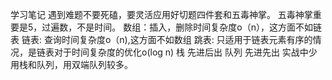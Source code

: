 学习笔记
遇到难题不要死磕，要灵活应用好切题四件套和五毒神掌。
五毒神掌重要是5，过遍数，不是时间。
数组：插入，删除时间复杂度o（n），这方面不如链表
链表:  查询时间复杂度o（n),这方面不如数组
跳表: 只适用于链表元素有序的情况，是链表对于时间复杂度的优化o(log n)
栈 先进后出
队列  先进先出
实战中少用栈和队列，用双端队列较多。

